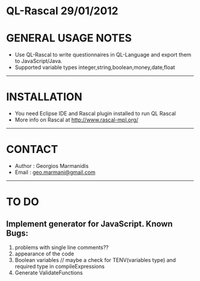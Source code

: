 QL-Rascal 29/01/2012
========================

GENERAL USAGE NOTES
======================
 - Use QL-Rascal to write questionnaires in QL-Language and export them to JavaScript/Java.
 - Supported variable types integer,string,boolean,money,date,float

----------------------

INSTALLATION
======================
 - You need Eclipse IDE and Rascal plugin installed to run QL Rascal
 - More info on Rascal at http://www.rascal-mpl.org/

----------------------

CONTACT
======================
 - Author : Georgios Marmanidis
 - Email  : geo.marmani@gmail.com

----------------------

TO DO
======================
Implement generator for JavaScript.
Known Bugs:
-----------
  1. problems with single line comments?? 
  2. appearance of the code
  3. Boolean variables // maybe a check for TENV(variables type) and required type in compileExpressions
  4. Generate ValidateFunctions